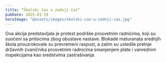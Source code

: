 ```yaml
---
title: “Školski čas u zadnji čas”
pubDate: 2025-01-19
heroImage: "@assets/images/skolski-cas-u-zadnji-cas.jpg"
---
```

Ova akcija predstavljala je protest podrške prosvetnim radnicima, koji su suočeni sa pritiscima zbog obustave nastave. Blokade maturanata srednjih škola prouzrokovale su prevremeni raspust, a zatim su usledile pretnje državnih zvaničnika prosvetnim radnicima smanjenjem plate i vanrednim inspekcijama kao sredstvima zastrašivanja.
